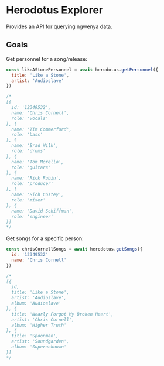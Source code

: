 # Herodotus Explorer

Provides an API for querying ngwenya data.

## Goals

Get personnel for a song/release:

```js
const likeAStonePersonnel = await herodotus.getPersonnel({
  title: 'Like a Stone',
  artist: 'Audioslave'
})

/*
[{
  id: '12349532',
  name: 'Chris Cornell',
  role: 'vocals'
}, {
  name: 'Tim Commerford',
  role: 'bass'
}, {
  name: 'Brad Wilk',
  role: 'drums'
}, {
  name: 'Tom Morello',
  role: 'guitars'
}, {
  name: 'Rick Rubin',
  role: 'producer'
}, {
  name: 'Rich Costey',
  role: 'mixer'
}, {
  name: 'David Schiffman',
  role: 'engineer'
}]
*/

```

Get songs for a specific person:

```js
const chrisCornellSongs = await herodotus.getSongs({
  id: '12349532'
  name: 'Chris Cornell'
})

/*
[{
  id,
  title: 'Like a Stone',
  artist: 'Audioslave',
  album: 'Audioslave'
}, {
  title: 'Nearly Forgot My Broken Heart',
  artist: 'Chris Cornell',
  album: 'Higher Truth'
}, {
  title: 'Spoonman',
  artist: 'Soundgarden',
  album: 'Superunknown'
}]
*/
```
